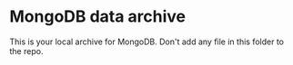 # MongoDB data archive
This is your local archive for MongoDB. Don't add
any file in this folder to the repo.
